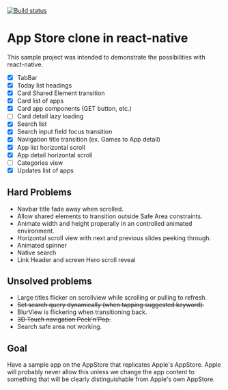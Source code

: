 [![Build status](https://build.appcenter.ms/v0.1/apps/0f5ad96f-a6ae-4b7b-989d-d3371e126f52/branches/master/badge)](https://appcenter.ms)

# App Store clone in react-native

This sample project was intended to demonstrate the possibilities with react-native.

 - [x] TabBar
 - [x] Today list headings
 - [x] Card Shared Element transition
 - [x] Card list of apps
 - [x] Card app components (GET button, etc.)
 - [ ] Card detail lazy loading
 - [x] Search list
 - [x] Search input field focus transition
 - [x] Navigation title transition (ex. Games to App detail)
 - [x] App list horizontal scroll
 - [x] App detail horizontal scroll
 - [ ] Categories view
 - [x] Updates list of apps

## Hard Problems

 - Navbar title fade away when scrolled.
 - Allow shared elements to transition outside Safe Area constraints.
 - Animate width and height properally in an controlled animated environment.
 - Horizontal scroll view with next and previous slides peeking through.
 - Animated spinner
 - Native search
 - Link Header and screen Hero scroll reveal

## Unsolved problems

 - Large titles flicker on scrollview while scrolling or pulling to refresh.
 - ~~Set search query dynamically (when tapping suggested keyword).~~
 - BlurView is flickering when transitioning back.
 - ~~3D Touch navigation Peek'n'Pop.~~
 - Search safe area not working.

## Goal

Have a sample app on the AppStore that replicates Apple's AppStore. Apple will probably never allow this unless we change the app content to something that will be clearly distinguishable from Apple's own AppStore.
